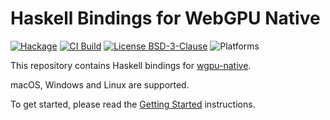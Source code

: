 # Haskell Bindings for WebGPU Native

[![Hackage][hackage-shield]][hackage]
[![CI Build][github-ci-shield]][github-ci]
[![License BSD-3-Clause][license-shield]][license]
![Platforms][platform-shield]

[hackage]: http://hackage.haskell.org/package/wgpu-hs
[hackage-shield]: https://img.shields.io/hackage/v/wgpu-hs.svg?logo=haskell
[github-ci]: https://github.com/lancelet/wgpu-hs/actions
[github-ci-shield]: https://github.com/lancelet/wgpu-hs/actions/workflows/ci.yml/badge.svg
[license]: https://github.com/lancelet/wgpu-hs/blob/master/LICENSE
[license-shield]: https://img.shields.io/badge/license-BSD--3--Clause-green.svg
[platform-shield]: https://img.shields.io/badge/platform-macos%20%7C%20linux%20%7C%20windows-blue

This repository contains Haskell bindings for
[wgpu-native](https://github.com/gfx-rs/wgpu-native).

macOS, Windows and Linux are supported.

To get started, please read the [Getting Started](GettingStarted.md)
instructions.
